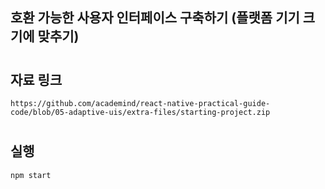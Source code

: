 ## 호환 가능한 사용자 인터페이스 구축하기 (플랫폼 기기 크기에 맞추기)

#

## 자료 링크

```
https://github.com/academind/react-native-practical-guide-code/blob/05-adaptive-uis/extra-files/starting-project.zip
```

#

## 실행

```
npm start
```
